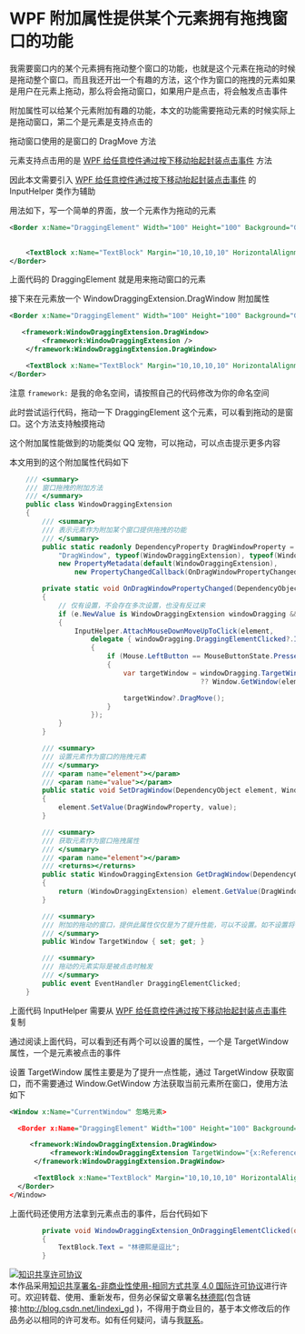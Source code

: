 # WPF 附加属性提供某个元素拥有拖拽窗口的功能

我需要窗口内的某个元素拥有拖动整个窗口的功能，也就是这个元素在拖动的时候是拖动整个窗口。而且我还开出一个有趣的方法，这个作为窗口的拖拽的元素如果是用户在元素上拖动，那么将会拖动窗口，如果用户是点击，将会触发点击事件

<!--more-->
<!-- 发布 -->

附加属性可以给某个元素附加有趣的功能，本文的功能需要拖动元素的时候实际上是拖动窗口，第二个是元素是支持点击的

拖动窗口使用的是窗口的 DragMove 方法

元素支持点击用的是 [WPF 给任意控件通过按下移动抬起封装点击事件](https://blog.lindexi.com/post/WPF-%E7%BB%99%E4%BB%BB%E6%84%8F%E6%8E%A7%E4%BB%B6%E9%80%9A%E8%BF%87%E6%8C%89%E4%B8%8B%E7%A7%BB%E5%8A%A8%E6%8A%AC%E8%B5%B7%E5%B0%81%E8%A3%85%E7%82%B9%E5%87%BB%E4%BA%8B%E4%BB%B6.html ) 方法

因此本文需要引入 [WPF 给任意控件通过按下移动抬起封装点击事件](https://blog.lindexi.com/post/WPF-%E7%BB%99%E4%BB%BB%E6%84%8F%E6%8E%A7%E4%BB%B6%E9%80%9A%E8%BF%87%E6%8C%89%E4%B8%8B%E7%A7%BB%E5%8A%A8%E6%8A%AC%E8%B5%B7%E5%B0%81%E8%A3%85%E7%82%B9%E5%87%BB%E4%BA%8B%E4%BB%B6.html ) 的 InputHelper 类作为辅助

用法如下，写一个简单的界面，放一个元素作为拖动的元素

```xml
<Border x:Name="DraggingElement" Width="100" Height="100" Background="Gray">
 

    <TextBlock x:Name="TextBlock" Margin="10,10,10,10" HorizontalAlignment="Center"></TextBlock>
</Border>
```

上面代码的 DraggingElement 就是用来拖动窗口的元素

接下来在元素放一个 WindowDraggingExtension.DragWindow 附加属性

```xml
<Border x:Name="DraggingElement" Width="100" Height="100" Background="Gray">

   <framework:WindowDraggingExtension.DragWindow>
        <framework:WindowDraggingExtension />
    </framework:WindowDraggingExtension.DragWindow> 

    <TextBlock x:Name="TextBlock" Margin="10,10,10,10" HorizontalAlignment="Center"></TextBlock>
</Border>
```

注意 `framework:` 是我的命名空间，请按照自己的代码修改为你的命名空间

此时尝试运行代码，拖动一下 DraggingElement 这个元素，可以看到拖动的是窗口。这个方法支持触摸拖动

这个附加属性能做到的功能类似 QQ 宠物，可以拖动，可以点击提示更多内容

本文用到的这个附加属性代码如下

```csharp
    /// <summary>
    /// 窗口拖拽的附加方法
    /// </summary>
    public class WindowDraggingExtension
    {
        /// <summary>
        /// 表示元素作为附加某个窗口提供拖拽的功能
        /// </summary>
        public static readonly DependencyProperty DragWindowProperty = DependencyProperty.RegisterAttached(
            "DragWindow", typeof(WindowDraggingExtension), typeof(WindowDraggingExtension),
            new PropertyMetadata(default(WindowDraggingExtension),
                new PropertyChangedCallback(OnDragWindowPropertyChanged)));

        private static void OnDragWindowPropertyChanged(DependencyObject d, DependencyPropertyChangedEventArgs e)
        {
            // 仅有设置，不会存在多次设置，也没有反过来
            if (e.NewValue is WindowDraggingExtension windowDragging && d is UIElement element)
            {
                InputHelper.AttachMouseDownMoveUpToClick(element,
                    delegate { windowDragging.DraggingElementClicked?.Invoke(null, EventArgs.Empty); }, delegate
                    {
                        if (Mouse.LeftButton == MouseButtonState.Pressed)
                        {
                            var targetWindow = windowDragging.TargetWindow
                                               ?? Window.GetWindow(element);

                            targetWindow?.DragMove();
                        }
                    });
            }
        }

        /// <summary>
        /// 设置元素作为窗口的拖拽元素
        /// </summary>
        /// <param name="element"></param>
        /// <param name="value"></param>
        public static void SetDragWindow(DependencyObject element, WindowDraggingExtension value)
        {
            element.SetValue(DragWindowProperty, value);
        }

        /// <summary>
        /// 获取元素作为窗口拖拽属性
        /// </summary>
        /// <param name="element"></param>
        /// <returns></returns>
        public static WindowDraggingExtension GetDragWindow(DependencyObject element)
        {
            return (WindowDraggingExtension) element.GetValue(DragWindowProperty);
        }

        /// <summary>
        /// 附加的拖动的窗口，提供此属性仅仅是为了提升性能，可以不设置。如不设置将使用 Window.GetWindow 方法获取当前元素所在窗口
        /// </summary>
        public Window TargetWindow { set; get; }

        /// <summary>
        /// 拖动的元素实际是被点击时触发
        /// </summary>
        public event EventHandler DraggingElementClicked;
    }
```

上面代码 InputHelper 需要从 [WPF 给任意控件通过按下移动抬起封装点击事件](https://blog.lindexi.com/post/WPF-%E7%BB%99%E4%BB%BB%E6%84%8F%E6%8E%A7%E4%BB%B6%E9%80%9A%E8%BF%87%E6%8C%89%E4%B8%8B%E7%A7%BB%E5%8A%A8%E6%8A%AC%E8%B5%B7%E5%B0%81%E8%A3%85%E7%82%B9%E5%87%BB%E4%BA%8B%E4%BB%B6.html ) 复制

通过阅读上面代码，可以看到还有两个可以设置的属性，一个是 TargetWindow 属性，一个是元素被点击的事件

设置 TargetWindow 属性主要是为了提升一点性能，通过 TargetWindow 获取窗口，而不需要通过 Window.GetWindow 方法获取当前元素所在窗口，使用方法如下

```xml
<Window x:Name="CurrentWindow" 忽略元素>

  <Border x:Name="DraggingElement" Width="100" Height="100" Background="Gray">

     <framework:WindowDraggingExtension.DragWindow>
          <framework:WindowDraggingExtension TargetWindow="{x:Reference CurrentWindow}" DraggingElementClicked="WindowDraggingExtension_OnDraggingElementClicked"/>
      </framework:WindowDraggingExtension.DragWindow> 

      <TextBlock x:Name="TextBlock" Margin="10,10,10,10" HorizontalAlignment="Center"></TextBlock>
  </Border>
</Window>
```

上面代码还使用方法拿到元素点击的事件，后台代码如下

```csharp
        private void WindowDraggingExtension_OnDraggingElementClicked(object sender, EventArgs e)
        {
            TextBlock.Text = "林德熙是逗比";
        }
```

<a rel="license" href="http://creativecommons.org/licenses/by-nc-sa/4.0/"><img alt="知识共享许可协议" style="border-width:0" src="https://licensebuttons.net/l/by-nc-sa/4.0/88x31.png" /></a><br />本作品采用<a rel="license" href="http://creativecommons.org/licenses/by-nc-sa/4.0/">知识共享署名-非商业性使用-相同方式共享 4.0 国际许可协议</a>进行许可。欢迎转载、使用、重新发布，但务必保留文章署名[林德熙](http://blog.csdn.net/lindexi_gd)(包含链接:http://blog.csdn.net/lindexi_gd )，不得用于商业目的，基于本文修改后的作品务必以相同的许可发布。如有任何疑问，请与我[联系](mailto:lindexi_gd@163.com)。
